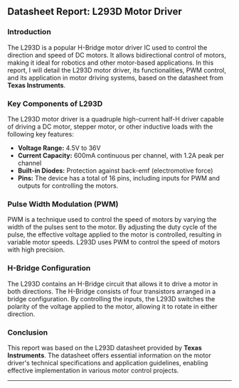 

## Datasheet Report: L293D Motor Driver

### Introduction
The L293D is a popular H-Bridge motor driver IC used to control the direction and speed of DC motors. It allows bidirectional control of motors, making it ideal for robotics and other motor-based applications. In this report, I will detail the L293D motor driver, its functionalities, PWM control, and its application in motor driving systems, based on the datasheet from **Texas Instruments**.

### Key Components of L293D
The L293D motor driver is a quadruple high-current half-H driver capable of driving a DC motor, stepper motor, or other inductive loads with the following key features:
- **Voltage Range:** 4.5V to 36V
- **Current Capacity:** 600mA continuous per channel, with 1.2A peak per channel
- **Built-in Diodes:** Protection against back-emf (electromotive force)
- **Pins:** The device has a total of 16 pins, including inputs for PWM and outputs for controlling the motors.

### Pulse Width Modulation (PWM)
PWM is a technique used to control the speed of motors by varying the width of the pulses sent to the motor. By adjusting the duty cycle of the pulse, the effective voltage applied to the motor is controlled, resulting in variable motor speeds. L293D uses PWM to control the speed of motors with high precision.

### H-Bridge Configuration
The L293D contains an H-Bridge circuit that allows it to drive a motor in both directions. The H-Bridge consists of four transistors arranged in a bridge configuration. By controlling the inputs, the L293D switches the polarity of the voltage applied to the motor, allowing it to rotate in either direction.

### Conclusion
This report was based on the L293D datasheet provided by **Texas Instruments**. The datasheet offers essential information on the motor driver's technical specifications and application guidelines, enabling effective implementation in various motor control projects.

---

